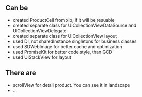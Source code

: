 ## Can be

- created ProductCell from xib, if it will be resuable
- created separate class for UICollectionViewDataSource and UICollectionViewDelegate
- created separate class for UICollectionView layout
- used DI, not sharedInstance singletons for business classes
- used SDWebImage for better cache and optimization
- used PromiseKit for better code style, than GCD
- used UIStackView for layout

## There are
- scrollView for detail product. You can see it in landscape
- ...
